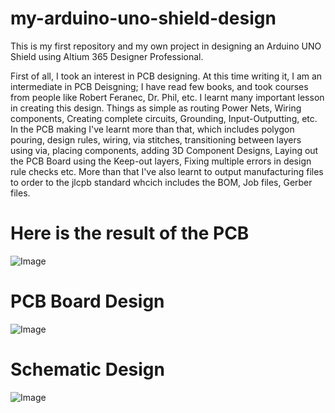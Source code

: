 # my-arduino-uno-shield-design

This is my first repository and my own project in designing an Arduino UNO Shield using Altium 365 Designer Professional.

First of all, I took an interest in PCB designing. At this time writing it, I am an intermediate in PCB Deisgning; I have read few books, and took courses from people like Robert Feranec, Dr. Phil, etc.
I learnt many important lesson in creating this design. Things as simple as routing Power Nets, Wiring components, Creating complete circuits, Grounding, Input-Outputting, etc. In the PCB making I've learnt more than that, which includes polygon pouring, design rules, wiring, via stitches, transitioning between layers using via, placing components, adding 3D Component Designs, Laying out the PCB Board using the Keep-out layers, Fixing multiple errors in design rule checks etc. More than that I've also learnt to output manufacturing files to order to the jlcpb standard whcich includes the BOM, Job files, Gerber files.
# Here is the result of the PCB
![Image](https://github.com/user-attachments/assets/54af35fc-e1a4-4d8f-ab97-5510a841fcb2)
# PCB Board Design
![Image](https://github.com/user-attachments/assets/49d1d4d3-f587-494a-bd65-1334b36896de)
# Schematic Design
![Image](https://github.com/user-attachments/assets/1b335b5b-d063-4930-9f5e-de25d3e81237)

